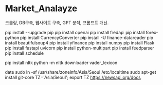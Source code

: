 # Market_Analayze
크롤링, DB구축, 웹사이트 구축, GPT 분석, 프롬프트 개선.

pip install --upgrade pip
pip install openai
pip install fredapi
pip install forex-python
pip install CurrencyConverter
pip install -U finance-datareader
pip install beautifulsoup4
pip install yfinance
pip install numpy
pip install Flask
pip install fastapi uvicorn
pip install python-multipart
pip install feedparser
pip install schedule

pip install nltk
python -m nltk.downloader vader_lexicon

date
sudo ln -sf /usr/share/zoneinfo/Asia/Seoul /etc/localtime
sudo apt-get install git-core
TZ='Asia/Seoul'; export TZ
https://newsapi.org/docs